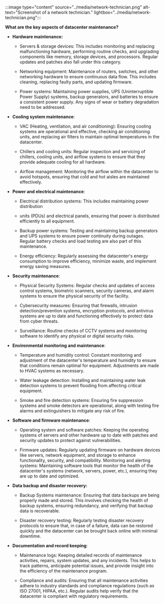 :::image type="content" source="../media/network-technician.png" alt-text="Screenshot of a network technician." lightbox="../media/network-technician.png":::

**What are the key aspects of datacenter maintenance?**

- **Hardware maintenance:** 

  - Servers & storage devices: This includes monitoring and replacing malfunctioning hardware, performing routine checks, and upgrading components like memory, storage devices, and processors. Regular updates and patches also fall under this category. 

  - Networking equipment: Maintenance of routers, switches, and other networking hardware to ensure continuous data flow. This includes cleaning, replacing faulty parts, and updating firmware. 

  - Power systems: Maintaining power supplies, UPS (Uninterruptible Power Supply) systems, backup generators, and batteries to ensure a consistent power supply. Any signs of wear or battery degradation need to be addressed.

- **Cooling system maintenance**:

  - VAC (Heating, ventilation, and air conditioning): Ensuring cooling systems are operational and effective, checking air conditioning units, and replacing air filters to maintain optimal temperatures in the datacenter. 

  - Chillers and cooling units: Regular inspection and servicing of chillers, cooling units, and airflow systems to ensure that they provide adequate cooling for all hardware. 

  - Airflow management: Monitoring the airflow within the datacenter to avoid hotspots, ensuring that cold and hot aisles are maintained effectively.

- **Power and electrical maintenance**:

  - Electrical distribution systems: This includes maintaining power distribution 

  - units (PDUs) and electrical panels, ensuring that power is distributed efficiently to all equipment. 

  - Backup power systems: Testing and maintaining backup generators and UPS systems to ensure power continuity during outages. Regular battery checks and load testing are also part of this maintenance. 

  - Energy efficiency: Regularly assessing the datacenter's energy consumption to improve efficiency, minimize waste, and implement energy saving measures.

- **Security maintenance**:

  - Physical Security Systems: Regular checks and updates of access control systems, biometric scanners, security cameras, and alarm systems to ensure the physical security of the facility. 

  - Cybersecurity measures: Ensuring that firewalls, intrusion detection/prevention systems, encryption protocols, and antivirus systems are up to date and functioning effectively to protect data from cyber threats. 

  - Surveillance: Routine checks of CCTV systems and monitoring software to identify any physical or digital security risks.

- **Environmental monitoring and maintenance**:

  - Temperature and humidity control: Constant monitoring and adjustment of the datacenter's temperature and humidity to ensure that conditions remain optimal for equipment. Adjustments are made to HVAC systems as necessary. 

  - Water leakage detection: Installing and maintaining water leak detection systems to prevent flooding from affecting critical equipment. 

  - Smoke and fire detection systems: Ensuring fire suppression systems and smoke detectors are operational, along with testing fire alarms and extinguishers to mitigate any risk of fire.

- **Software and firmware maintenance**:

  - Operating system and software patches: Keeping the operating systems of servers and other hardware up to date with patches and security updates to protect against vulnerabilities. 

  - Firmware updates: Regularly updating firmware on hardware devices like servers, network equipment, and storage to enhance functionality, security, and compatibility. Monitoring and alerting systems: Maintaining software tools that monitor the health of the datacenter's systems (network, servers, power, etc.), ensuring they are up to date and optimized.

- **Data backup and disaster recovery:**

  - Backup Systems maintenance: Ensuring that data backups are being properly made and stored. This involves checking the health of backup systems, ensuring redundancy, and verifying that backup data is recoverable. 

  - Disaster recovery testing: Regularly testing disaster recovery protocols to ensure that, in case of a failure, data can be restored quickly and the datacenter can be brought back online with minimal downtime.

- **Documentation and record keeping**:

  - Maintenance logs: Keeping detailed records of maintenance activities, repairs, system updates, and any incidents. This helps to track patterns, anticipate potential issues, and provide insight into the efficiency of the maintenance program. 

  - Compliance and audits: Ensuring that all maintenance activities adhere to industry standards and compliance regulations (such as ISO 27001, HIPAA, etc.). Regular audits help verify that the datacenter is compliant with regulatory requirements.